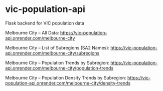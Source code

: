 # vic-population-api
Flask backend for VIC population data


Melbourne City – All Data:
https://vic-population-api.onrender.com/melbourne-city

Melbourne City – List of Subregions (SA2 Names):
https://vic-population-api.onrender.com/melbourne-city/subregions

Melbourne City – Population Trends by Subregion:
https://vic-population-api.onrender.com/melbourne-city/population-trends

Melbourne City – Population Density Trends by Subregion:
https://vic-population-api.onrender.com/melbourne-city/density-trends